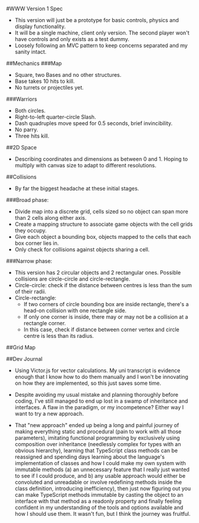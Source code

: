 #WWW Version 1 Spec
* This version will just be a prototype for basic controls, physics and display
functionality.
* It will be a single machine, client only version. The second player won't have controls and only exists as a test dummy.
* Loosely following an MVC pattern to keep concerns separated and my sanity intact.

##Mechanics
###Map
* Square, two Bases and no other structures.
* Base takes 10 hits to kill.
* No turrets or projectiles yet.

###Warriors
* Both circles.
* Right-to-left quarter-circle Slash.
* Dash quadruples move speed for 0.5 seconds, brief invincibility.
* No parry.
* Three hits kill.

##2D Space
* Describing coordinates and dimensions as between 0 and 1. Hoping to multiply with canvas size to adapt to different resolutions.

##Collisions
* By far the biggest headache at these initial stages.

###Broad phase:
* Divide map into a discrete grid, cells sized so no object can span more than 2 cells along either axis.
* Create a mapping structure to associate game objects with the cell grids they occupy.
* Give each object a bounding box, objects mapped to the cells that each box corner lies in.
* Only check for collisions against objects sharing a cell.

###Narrow phase:
* This version has 2 circular objects and 2 rectangular ones. Possible collisions are circle-circle and circle-rectangle.
* Circle-circle: check if the distance between centres is less than the sum of their radii.
* Circle-rectangle:
	* If two corners of circle bounding box are inside rectangle, there's a head-on collision with one rectangle side.
	* If only one corner is inside, there may or may not be a collision at a rectangle corner.
	* In this case, check if distance between corner vertex and circle centre is less than its radius.

##Grid Map


##Dev Journal
* Using Victor.js for vector calculations. My uni transcript is evidence enough that I know how to do them manually and I won't be innovating on how they are implemented, so this just saves some time.

* Despite avoiding my usual mistake and planning thoroughly before coding, I've still managed to end up lost in a swamp of inheritance and interfaces. A flaw in the paradigm, or my incompetence? Either way I want to try a new approach.

* That "new approach" ended up being a long and painful journey of making everything static and procedural (pain to work with all those parameters), imitating functional programming by exclusively using composition over inheritance (needlessly complex for types with an obvious hierarchy), learning that TypeScript class methods can be reassigned and spending days learning about the language's implementation of classes and how I could make my own system with immutable methods (a) an unnecessary feature that I really just wanted to see if I could produce, and b) any usable approach would either be convoluted and unreadable or involve redefining methods inside the class definition, introducing inefficiency), then just now figuring out you can make TypeScript methods immutable by casting the object to an interface with that method as a readonly property and finally feeling confident in my understanding of the tools and options available and how I should use them. It wasn't fun, but I think the journey was fruitful.
